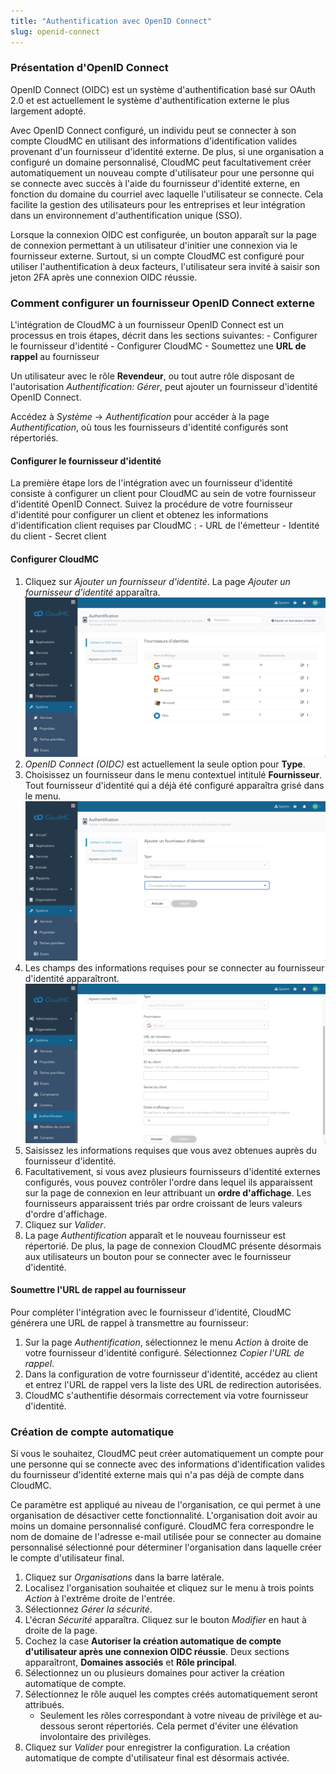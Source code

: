 ```yaml
---
title: "Authentification avec OpenID Connect"
slug: openid-connect
---
```



### Présentation d'OpenID Connect

OpenID Connect (OIDC) est un système d'authentification basé sur OAuth 2.0 et est actuellement le système d'authentification externe le plus largement adopté.

Avec OpenID Connect configuré, un individu peut se connecter à son compte CloudMC en utilisant des informations d'identification valides provenant d'un fournisseur d'identité externe. De plus, si une organisation a configuré un domaine personnalisé, CloudMC peut facultativement créer automatiquement un nouveau compte d'utilisateur pour une personne qui se connecte avec succès à l'aide du fournisseur d'identité externe, en fonction du domaine du courriel avec laquelle l'utilisateur se connecte. Cela facilite la gestion des utilisateurs pour les entreprises et leur intégration dans un environnement d'authentification unique (SSO).

Lorsque la connexion OIDC est configurée, un bouton apparaît sur la page de connexion permettant à un utilisateur d'initier une connexion via le fournisseur externe. Surtout, si un compte CloudMC est configuré pour utiliser l'authentification à deux facteurs, l'utilisateur sera invité à saisir son jeton 2FA après une connexion OIDC réussie.

### Comment configurer un fournisseur OpenID Connect externe

L'intégration de CloudMC à un fournisseur OpenID Connect est un processus en trois étapes, décrit dans les sections suivantes:
    - Configurer le fournisseur d'identité
    - Configurer CloudMC
    - Soumettez une **URL de rappel** au fournisseur

Un utilisateur avec le rôle **Revendeur**, ou tout autre rôle disposant de l'autorisation *Authentification: Gérer*, peut ajouter un fournisseur d'identité OpenID Connect.

Accédez à *Système* -> *Authentification* pour accéder à la page *Authentification*, où tous les fournisseurs d'identité configurés sont répertoriés.

#### Configurer le fournisseur d'identité

La première étape lors de l'intégration avec un fournisseur d'identité consiste à configurer un client pour CloudMC au sein de votre fournisseur d'identité OpenID Connect. Suivez la procédure de votre fournisseur d'identité pour configurer un client et obtenez les informations d'identification client requises par CloudMC :
    - URL de l'émetteur
    - Identité du client
    - Secret client

#### Configurer CloudMC

1. Cliquez sur *Ajouter un fournisseur d'identité*. La page *Ajouter un fournisseur d'identité* apparaîtra.
![Page du fournisseur d'identité](/assets/oidc-add-1-fr.png)
1. *OpenID Connect (OIDC)* est actuellement la seule option pour **Type**.
1. Choisissez un fournisseur dans le menu contextuel intitulé **Fournisseur**. Tout fournisseur d'identité qui a déjà été configuré apparaîtra grisé dans le menu.
![Sélectionner le fournisseur d'identité](/assets/oidc-add-2-fr.png)
1. Les champs des informations requises pour se connecter au fournisseur d'identité apparaîtront.
![Détails du fournisseur d'identité](/assets/oidc-add-3-fr.png)
1. Saisissez les informations requises que vous avez obtenues auprès du fournisseur d'identité.
1. Facultativement, si vous avez plusieurs fournisseurs d'identité externes configurés, vous pouvez contrôler l'ordre dans lequel ils apparaissent sur la page de connexion en leur attribuant un **ordre d'affichage**. Les fournisseurs apparaissent triés par ordre croissant de leurs valeurs d'ordre d'affichage.
1. Cliquez sur *Valider*.
1. La page *Authentification* apparaît et le nouveau fournisseur est répertorié. De plus, la page de connexion CloudMC présente désormais aux utilisateurs un bouton pour se connecter avec le fournisseur d'identité.

#### Soumettre l'URL de rappel au fournisseur

Pour compléter l'intégration avec le fournisseur d'identité, CloudMC générera une URL de rappel à transmettre au fournisseur:

1. Sur la page *Authentification*, sélectionnez le menu *Action* à droite de votre fournisseur d'identité configuré. Sélectionnez *Copier l'URL de rappel*.
1. Dans la configuration de votre fournisseur d'identité, accédez au client et entrez l'URL de rappel vers la liste des URL de redirection autorisées.
1. CloudMC s'authentifie désormais correctement via votre fournisseur d'identité.

### Création de compte automatique

Si vous le souhaitez, CloudMC peut créer automatiquement un compte pour une personne qui se connecte avec des informations d'identification valides du fournisseur d'identité externe mais qui n'a pas déjà de compte dans CloudMC.

Ce paramètre est appliqué au niveau de l'organisation, ce qui permet à une organisation de désactiver cette fonctionnalité. L'organisation doit avoir au moins un domaine personnalisé configuré. CloudMC fera correspondre le nom de domaine de l'adresse e-mail utilisée pour se connecter au domaine personnalisé sélectionné pour déterminer l'organisation dans laquelle créer le compte d'utilisateur final.

1. Cliquez sur *Organisations* dans la barre latérale.
1. Localisez l'organisation souhaitée et cliquez sur le menu à trois points *Action* à l'extrême droite de l'entrée.
1. Sélectionnez *Gérer la sécurité*.
1. L'écran *Sécurité* apparaîtra. Cliquez sur le bouton *Modifier* en haut à droite de la page.
1. Cochez la case **Autoriser la création automatique de compte d'utilisateur après une connexion OIDC réussie**. Deux sections apparaîtront, **Domaines associés** et **Rôle principal**.
1. Sélectionnez un ou plusieurs domaines pour activer la création automatique de compte.
1. Sélectionnez le rôle auquel les comptes créés automatiquement seront attribués.
   - Seulement les rôles correspondant à votre niveau de privilège et au-dessous seront répertoriés. Cela permet d'éviter une élévation involontaire des privilèges.
1. Cliquez sur *Valider* pour enregistrer la configuration. La création automatique de compte d'utilisateur final est désormais activée.
